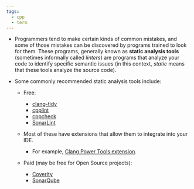 ```yaml
---
tags:
  - cpp
  - term
---
```


- Programmers tend to make certain kinds of common mistakes, and some of those mistakes can be discovered by programs trained to look for them. These programs, generally known as **static analysis tools** (sometimes informally called _linters_) are programs that analyze your code to identify specific semantic issues (in this context, _static_ means that these tools analyze the source code).

- Some commonly recommended static analysis tools include:
	- Free:
		- [clang-tidy](https://clang.llvm.org/extra/clang-tidy/)
		- [cpplint](https://github.com/cpplint/cpplint)
		- [cppcheck](https://cppcheck.sourceforge.io/)
		- [SonarLint](https://www.sonarsource.com/open-source-editions/)
	
	- Most of these have extensions that allow them to integrate into your IDE. 
		- For example, [Clang Power Tools extension](https://marketplace.visualstudio.com/items?itemName=caphyon.ClangPowerTools).
	
	- Paid (may be free for Open Source projects):
		- [Coverity](https://www.synopsys.com/software-integrity/security-testing/static-analysis-sast.html)
		- [SonarQube](https://www.sonarsource.com/products/sonarqube/)